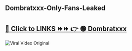 
 ## Dombratxxx-Only-Fans-Leaked

# <h2><a href="https://clipsfans.com/Dombratxxx&ref=git">🔗 Click to LINKS ⏩⏩ 👉 🟢 Dombratxxx </a></h2>

<a href="https://clipsfans.com/Dombratxxx&ref=git" rel="nofollow" data-target="animated-image.originalLink"><img src="https://i.ibb.co.com/xMMVF88/686577567.gif" alt="Viral Video Original" style="max-width: 100%; display: inline-block;" data-target="animated-image.originalImage"></a>
